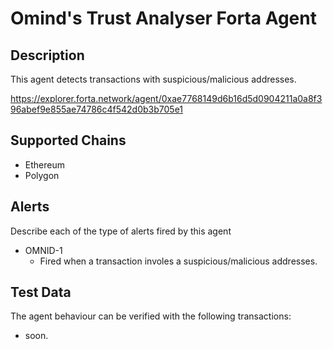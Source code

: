 # Omind's Trust Analyser Forta Agent

## Description

This agent detects transactions with suspicious/malicious addresses.

https://explorer.forta.network/agent/0xae7768149d6b16d5d0904211a0a8f396abef9e855ae74786c4f542d0b3b705e1

## Supported Chains

- Ethereum
- Polygon

## Alerts

Describe each of the type of alerts fired by this agent

- OMNID-1
  - Fired when a transaction involes a suspicious/malicious addresses.

## Test Data

The agent behaviour can be verified with the following transactions:

- soon.
